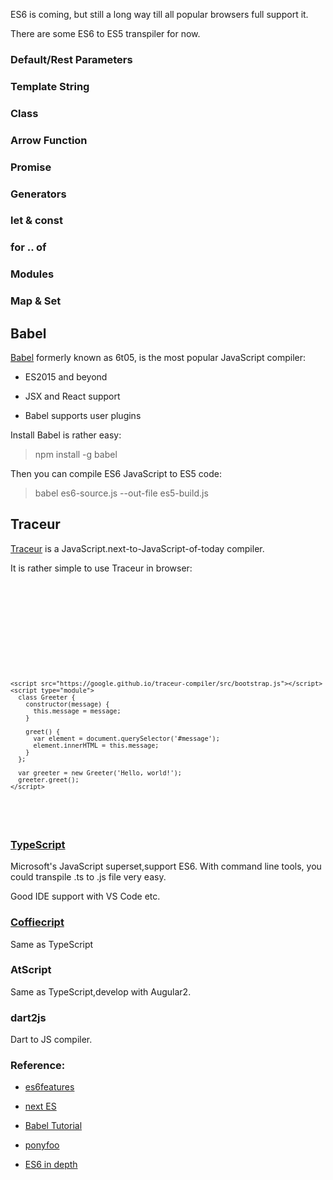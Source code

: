 ES6 is coming, but still a long way till all popular browsers full support it.

There are some ES6 to ES5 transpiler for now.


### Default/Rest Parameters


### Template String


### Class


### Arrow Function


### Promise


### Generators


### let & const


### for .. of


### Modules


### Map & Set



## Babel

[Babel](http://babeljs.io/) formerly known as 6t05, is the most popular JavaScript compiler:

* ES2015 and beyond

* JSX and React support

* Babel supports user plugins

Install Babel is rather easy:

> npm install -g babel

Then you can compile ES6 JavaScript to ES5 code:

> babel es6-source.js --out-file es5-build.js


## Traceur

[Traceur](https://github.com/google/traceur-compiler) is a JavaScript.next-to-JavaScript-of-today compiler.

It is rather simple to use Traceur in browser:

<pre><code>
<!DOCTYPE html>
<html>
  <body>
    <h1 id="message"></h1>
    <script src="https://google.github.io/traceur-compiler/bin/traceur.js"></script>
    <script src="https://google.github.io/traceur-compiler/src/bootstrap.js"></script>
    <script type="module">
      class Greeter {
        constructor(message) {
          this.message = message;
        }

        greet() {
          var element = document.querySelector('#message');
          element.innerHTML = this.message;
        }
      };

      var greeter = new Greeter('Hello, world!');
      greeter.greet();
    </script>
  </body>
</html>
</code></pre>


### [TypeScript](http://www.typescriptlang.org/)

Microsoft's JavaScript superset,support ES6. With command line tools, you could transpile .ts to .js file very easy.

Good IDE support with VS Code etc.


### [Coffiecript](http://coffeescript.org/)
Same as TypeScript


### AtScript
Same as TypeScript,develop with Augular2.


### dart2js
Dart to JS compiler.


### Reference:

* [es6features](https://github.com/lukehoban/es6features)

* [next ES](https://github.com/google/traceur-compiler/wiki/LanguageFeatures)

* [Babel Tutorial](http://www.tutorialsavvy.com/2015/05/next-generation-javascript-with-babel.html/)

* [ponyfoo](http://ponyfoo.com/)

* [ES6 in depth](https://hacks.mozilla.org/category/es6-in-depth/)

